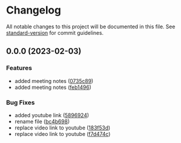 # Changelog

All notable changes to this project will be documented in this file. See [standard-version](https://github.com/conventional-changelog/standard-version) for commit guidelines.

## 0.0.0 (2023-02-03)


### Features

* added meeting notes ([0735c89](https://github.com/onebeyond/maintainers/commit/0735c89b6c1503601567deb1cf93a84f4c387354))
* added meeting notes ([feb1496](https://github.com/onebeyond/maintainers/commit/feb149644184446d1cfbf756d3754e5b159f6b11))


### Bug Fixes

* added youtube link ([5896924](https://github.com/onebeyond/maintainers/commit/5896924c2eee02351207d3a9232f223765ce2675))
* rename file ([bc4b698](https://github.com/onebeyond/maintainers/commit/bc4b698cfc45dfc05fdf8fdee80d60888c970e43))
* replace video link to youtube ([183f53d](https://github.com/onebeyond/maintainers/commit/183f53d35e97bc19b0dfb65a2fcbb502b2fa283b))
* replace video link to youtube ([f7d474c](https://github.com/onebeyond/maintainers/commit/f7d474cf1dbb43b5747e8a0e6b6b32a98c459be4))
